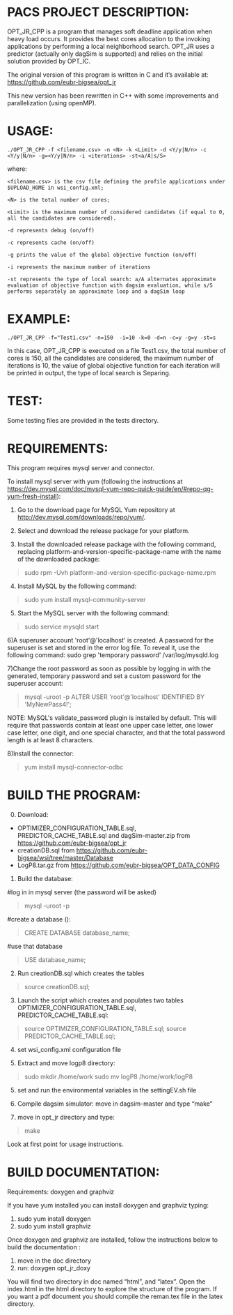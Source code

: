 # PACS PROJECT DESCRIPTION:

OPT_JR_CPP is a program that manages soft deadline application when heavy load occurs. It provides the best cores allocation to the invoking applications by performing a local neighborhood search. OPT_JR uses a predictor (actually only dagSim is supported) and relies on the initial solution provided by OPT_IC.

The original version of this program is written in C and it’s available at: https://github.com/eubr-bigsea/opt_jr

This new version has been rewritten in C++ with some improvements and parallelization (using openMP).
 

# USAGE:

`./OPT_JR_CPP -f <filename.csv> -n <N> -k <Limit> -d <Y/y|N/n> -c <Y/y|N/n> -g=<Y/y|N/n> -i <iterations> -st<a/A|s/S>`

where:

`<filename.csv> is the csv file defining the profile applications under $UPLOAD_HOME in wsi_config.xml;`

`<N> is the total number of cores;`

`<Limit> is the maximum number of considered candidates (if equal to 0, all the candidates are considered).`

`-d represents debug (on/off)`

`-c represents cache (on/off)`

`-g prints the value of the global objective function (on/off)`

`-i represents the maximum number of iterations`

`-st represents the type of local search: a/A alternates approximate evaluation of objective function with dagsim evaluation, while s/S performs separately an approximate loop and a dagSim loop`




# EXAMPLE:

`./OPT_JR_CPP -f="Test1.csv" -n=150  -i=10 -k=0 -d=n -c=y -g=y -st=s`
       
In this case, OPT_JR_CPP is executed on a file Test1.csv, the total number of cores is 150, all the candidates are considered, the maximum number of iterations is 10, the value of global objective function for each iteration will be printed in output, the type of local search is Separing. 


# TEST:
Some testing files are provided in the tests directory. 



# REQUIREMENTS:

This program requires mysql server and connector.

To install mysql server with yum (following the instructions at https://dev.mysql.com/doc/mysql-yum-repo-quick-guide/en/#repo-qg-yum-fresh-install):

1) Go to the download page for MySQL Yum repository at http://dev.mysql.com/downloads/repo/yum/.

2) Select and download the release package for your platform.

3) Install the downloaded release package with the following command, replacing platform-and-version-specific-package-name with the name of the downloaded package:   
  > sudo rpm -Uvh platform-and-version-specific-package-name.rpm

4) Install MySQL by the following command: 
  > sudo yum install mysql-community-server

5) Start the MySQL server with the following command:  
  > sudo service mysqld start

6)A superuser account 'root'@'localhost' is created. A password for the superuser is set and stored in the error log file. To reveal it, use the following command: sudo grep 'temporary password' /var/log/mysqld.log

7)Change the root password as soon as possible by logging in with the generated, temporary password and set a custom password for the superuser account: 
  > mysql -uroot -p
  > ALTER USER 'root'@'localhost' IDENTIFIED BY 'MyNewPass4!';

NOTE: MySQL's validate_password plugin is installed by default. This will require that passwords contain at least one upper case letter, one lower case letter, one digit, and one special character, and that the total password length is at least 8 characters.

8)Install the connector:
  > yum install mysql-connector-odbc



# BUILD THE PROGRAM:

0) Download:
 - OPTIMIZER_CONFIGURATION_TABLE.sql, PREDICTOR_CACHE_TABLE.sql and dagSim-master.zip from  https://github.com/eubr-bigsea/opt_jr 
 - creationDB.sql from https://github.com/eubr-bigsea/wsi/tree/master/Database
 - LogP8.tar.gz from https://github.com/eubr-bigsea/OPT_DATA_CONFIG

1) Build the database:

 #log in in mysql server (the password will be asked)
 > mysql -uroot -p


 #create a database ():
 > CREATE DATABASE database_name;

 #use that database
 > USE database_name;

2) Run creationDB.sql which creates the tables  
 > source creationDB.sql;

3) Launch the script which creates and populates two tables OPTIMIZER_CONFIGURATION_TABLE.sql, PREDICTOR_CACHE_TABLE.sql:
 > source OPTIMIZER_CONFIGURATION_TABLE.sql;
 > source PREDICTOR_CACHE_TABLE.sql;


4) set wsi_config.xml configuration file 

5) Extract and move logp8 directory: 
 > sudo mkdir /home/work
 > sudo mv logP8 /home/work/logP8


5) set and run the environmental variables in the settingEV.sh file

6) Compile dagsim simulator: move in dagsim-master and type “make”

7) move in opt_jr directory and type: 
  > make




Look at first point for usage instructions.






# BUILD DOCUMENTATION:

Requirements: doxygen and graphviz

If you have yum installed you can install doxygen and graphviz typing:
1) sudo yum install doxygen
2) sudo yum install graphviz


Once doxygen and graphviz are installed, follow the instructions below to build the documentation :
1) move in the doc directory
2) run:  doxygen opt_jr_doxy

You will find two directory in doc named “html”, and “latex”. Open the index.html in the html directory to explore the structure of the program.
If you want a pdf document you should compile the reman.tex file in the latex directory.



